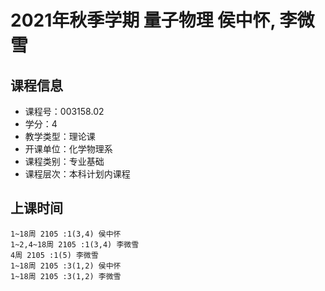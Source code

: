 # 2021年秋季学期 量子物理 侯中怀, 李微雪






## 课程信息

- 课程号：003158.02
- 学分：4
- 教学类型：理论课
- 开课单位：化学物理系
- 课程类别：专业基础
- 课程层次：本科计划内课程

## 上课时间

```
1~18周 2105 :1(3,4) 侯中怀
1~2,4~18周 2105 :1(3,4) 李微雪
4周 2105 :1(5) 李微雪
1~18周 2105 :3(1,2) 侯中怀
1~18周 2105 :3(1,2) 李微雪
```

